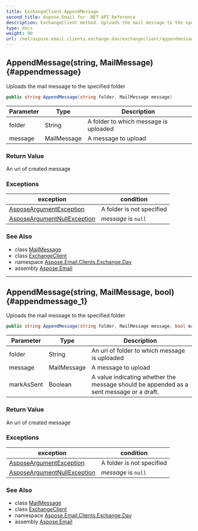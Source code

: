 ```yaml
---
title: ExchangeClient.AppendMessage
second_title: Aspose.Email for .NET API Reference
description: ExchangeClient method. Uploads the mail message to the specified folder
type: docs
weight: 90
url: /net/aspose.email.clients.exchange.dav/exchangeclient/appendmessage/
---
```

## AppendMessage(string, MailMessage) {#appendmessage}

Uploads the mail message to the specified folder

```csharp
public string AppendMessage(string folder, MailMessage message)
```

| Parameter | Type | Description |
| --- | --- | --- |
| folder | String | A folder to which message is uploaded |
| message | MailMessage | A message to upload |

### Return Value

An uri of created message

### Exceptions

| exception | condition |
| --- | --- |
| [AsposeArgumentException](../../../aspose.email/asposeargumentexception/) | A folder is not specified |
| [AsposeArgumentNullException](../../../aspose.email/asposeargumentnullexception/) | *message* is `null` |

### See Also

* class [MailMessage](../../../aspose.email/mailmessage/)
* class [ExchangeClient](../)
* namespace [Aspose.Email.Clients.Exchange.Dav](../../exchangeclient/)
* assembly [Aspose.Email](../../../)

---

## AppendMessage(string, MailMessage, bool) {#appendmessage_1}

Uploads the mail message to the specified folder

```csharp
public string AppendMessage(string folder, MailMessage message, bool markAsSent)
```

| Parameter | Type | Description |
| --- | --- | --- |
| folder | String | An uri of folder to which message is uploaded |
| message | MailMessage | A message to upload |
| markAsSent | Boolean | A value indicating whether the message should be appended as a sent message or a draft. |

### Return Value

An uri of created message

### Exceptions

| exception | condition |
| --- | --- |
| [AsposeArgumentException](../../../aspose.email/asposeargumentexception/) | A folder is not specified |
| [AsposeArgumentNullException](../../../aspose.email/asposeargumentnullexception/) | *message* is `null` |

### See Also

* class [MailMessage](../../../aspose.email/mailmessage/)
* class [ExchangeClient](../)
* namespace [Aspose.Email.Clients.Exchange.Dav](../../exchangeclient/)
* assembly [Aspose.Email](../../../)


